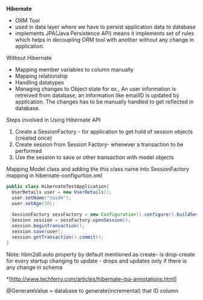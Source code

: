 **Hibernate**
  - ORM Tool
  - used in data layer where we have to persist application data to database
  - implements JPA(Java Persistence API) means it implements set of rules which helps in decoupling ORM tool with another without any change in application.
  
Without Hibernate
- Mapping member variables to column manually
- Mapping relationship
- Handling datatypes
- Managing changes to Object state
    for ex., An user information is retreived from database, an information like emailID is updated by application. The changes has to be manually handled to get reflected in database.
    
    
Steps involved in Using Hibernate API
1. Create a SessionFactory - for application to get hold of session objects (created once)
2. Create session from Session Factory- whenever a transaction to be performed
3. Use the session to save or other transaction with model objects

Mapping Model class and adding the this class name into SessionFactory mapping in hibernate-configurtion.xml
```java
public class HibernateTestApplication{
  UserDetails user = new UserDetails();
  user.setName("nasdm");
  user.setAge(30);
  
  SessionFactory sessFactory = new Configuration().configure().buildSessionFactory();
  Session session = sessFactory.openSession();
  session.beginTransaction();
  session.save(user);
  session.getTransaction().commit();
}
```
Note: hbm2dll.auto property by default mentioned as create- is drop-create for every startup
changing to update - drops and updates only if there is any change in schema

*[http://www.techferry.com/articles/hibernate-jpa-annotations.html]

@GenerateValue = database to generate(incremental) that ID column
